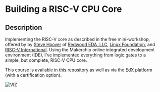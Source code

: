 # Building a RISC-V CPU Core

## Description

Implementing the RISC-V core as described in the free mini-workshop, offered by by [Steve Hoover](https://www.linkedin.com/in/steve-hoover-a44b607/) of [Redwood EDA, LLC](https://redwoodeda.com), [Linux Foundation](https://www.linuxfoundation.org/), and [RISC-V International](https://riscv.org). Using the Makerchip online integrated development environment (IDE), I've implemented everything from logic gates to a simple, but complete, RISC-V CPU core.

This course is available [in this repository](https://github.com/stevehoover/LF-Building-a-RISC-V-CPU-Core-Course/blob/main/course.md) as well as via the [EdX platform](https://www.edx.org/course/building-a-risc-v-cpu-core) (with a certification option).

![VIZ](LF_VIZ.png)

